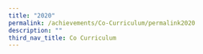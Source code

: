 ```yaml
---
title: "2020"
permalink: /achievements/Co-Curriculum/permalink2020
description: ""
third_nav_title: Co Curriculum
---
```

